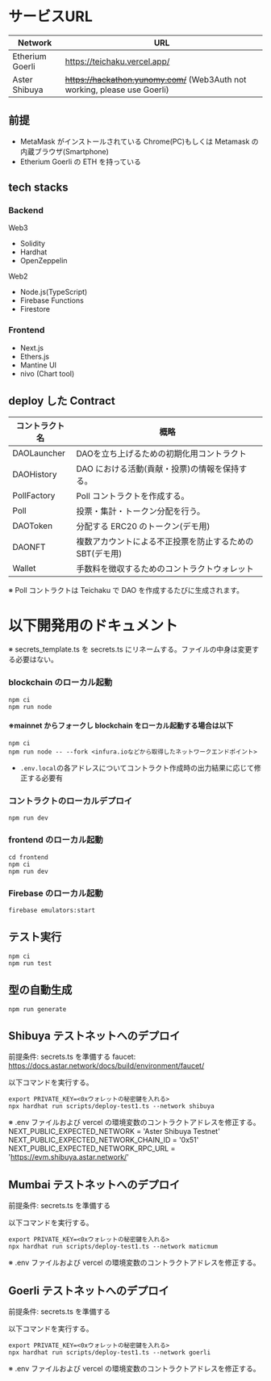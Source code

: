 # サービスURL

| Network | URL |
| --- | --- |
| Etherium Goerli | https://teichaku.vercel.app/ |
| Aster Shibuya | ~~https://hackathon.yunomy.com/~~ (Web3Auth not working, please use Goerli) |


## 前提

- MetaMask がインストールされている Chrome(PC)もしくは Metamask の内蔵ブラウザ(Smartphone)
- Etherium Goerli の ETH を持っている

## tech stacks

### Backend

Web3
- Solidity
- Hardhat
- OpenZeppelin

Web2
- Node.js(TypeScript)
- Firebase Functions
- Firestore

### Frontend

- Next.js
- Ethers.js
- Mantine UI
- nivo (Chart tool)

## deploy した Contract

| コントラクト名 | 概略                                                     | 
| -------------- | -------------------------------------------------------- | 
| DAOLauncher         |  DAOを立ち上げるための初期化用コントラクト |
| DAOHistory     | DAO における活動(貢献・投票)の情報を保持する。           | 
| PollFactory    | Poll コントラクトを作成する。   | 
| Poll           | 投票・集計・トークン分配を行う。                         | 
| DAOToken       | 分配する ERC20 のトークン(デモ用)                        | 
| DAONFT         | 複数アカウントによる不正投票を防止するための SBT(デモ用) |
| Wallet         |  手数料を徴収するためのコントラクトウォレット |


※ Poll コントラクトは Teichaku で DAO を作成するたびに生成されます。



# 以下開発用のドキュメント

※ secrets_template.ts を secrets.ts にリネームする。ファイルの中身は変更する必要はない。

### blockchain のローカル起動

```
npm ci
npm run node
```

#### ※mainnet からフォークし blockchain をローカル起動する場合は以下

```
npm ci
npm run node -- --fork <infura.ioなどから取得したネットワークエンドポイント>
```

- `.env.local`の各アドレスについてコントラクト作成時の出力結果に応じて修正する必要有

### コントラクトのローカルデプロイ

```
npm run dev
```

### frontend のローカル起動

```
cd frontend
npm ci
npm run dev
```

### Firebase のローカル起動

```
firebase emulators:start
```

## テスト実行

```
npm ci
npm run test
```

## 型の自動生成

```
npm run generate
```

## Shibuya テストネットへのデプロイ

前提条件: secrets.ts を準備する
faucet: https://docs.astar.network/docs/build/environment/faucet/

以下コマンドを実行する。

```
export PRIVATE_KEY=<0xウォレットの秘密鍵を入れる>
npx hardhat run scripts/deploy-test1.ts --network shibuya
```

※ .env ファイルおよび vercel の環境変数のコントラクトアドレスを修正する。
NEXT_PUBLIC_EXPECTED_NETWORK = 'Aster Shibuya Testnet'
NEXT_PUBLIC_EXPECTED_NETWORK_CHAIN_ID = '0x51'
NEXT_PUBLIC_EXPECTED_NETWORK_RPC_URL = 'https://evm.shibuya.astar.network/'

## Mumbai テストネットへのデプロイ

前提条件: secrets.ts を準備する

以下コマンドを実行する。

```
export PRIVATE_KEY=<0xウォレットの秘密鍵を入れる>
npx hardhat run scripts/deploy-test1.ts --network maticmum
```

※ .env ファイルおよび vercel の環境変数のコントラクトアドレスを修正する。

## Goerli テストネットへのデプロイ

前提条件: secrets.ts を準備する

以下コマンドを実行する。

```
export PRIVATE_KEY=<0xウォレットの秘密鍵を入れる>
npx hardhat run scripts/deploy-test1.ts --network goerli
```

※ .env ファイルおよび vercel の環境変数のコントラクトアドレスを修正する。
